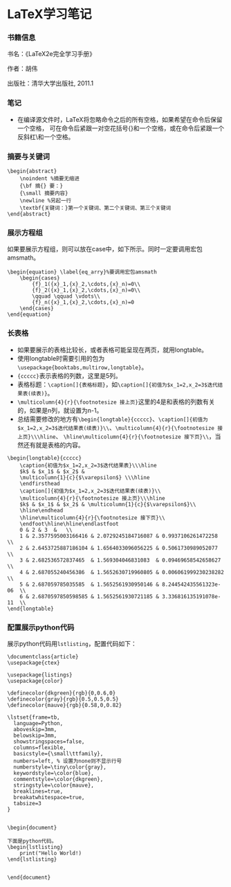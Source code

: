 # LaTeX学习笔记
### 书籍信息
书名：《LaTeX2e完全学习手册》

作者：胡伟 

出版社：清华大学出版社, 2011.1
### 笔记
* 在编译源文件时，LaTeX将忽略命令之后的所有空格，如果希望在命令后保留一个空格，
可在命令后紧跟一对空花括号{}和一个空格，或在命令后紧跟一个反斜杠\和一个空格。
### 摘要与关键词
```
\begin{abstract}
	\noindent %摘要无缩进
	{\bf 摘{} 要：}
	{\small 摘要内容}
	\newline %另起一行
	\textbf{关键词：}第一个关键词、第二个关键词、第三个关键词
\end{abstract}
```
### 展示方程组
如果要展示方程组，则可以放在case中，如下所示。同时一定要调用宏包amsmath。
```
\begin{equation} \label{eq_arry}%要调用宏包amsmath
	\begin{cases}
		{f}_1({x}_1,{x}_2,\cdots,{x}_n)=0\\
		{f}_2({x}_1,{x}_2,\cdots,{x}_n)=0\\
		\qquad \qquad \vdots\\
		{f}_n({x}_1,{x}_2,\cdots,{x}_n)=0
	\end{cases}	
\end{equation}
```
### 长表格
* 如果要展示的表格比较长，或者表格可能呈现在两页，就用longtable。 
* 使用longtable时需要引用的包为`\usepackage{booktabs,multirow,longtable}`。  
* `{ccccc}`表示表格的列数，这里是5列。 
* 表格标题：`\caption[]{表格标题}`，如`\caption[]{初值为$x_1=2,x_2=3$迭代结果表(续表)}`。
* `\multicolumn{4}{r}{\footnotesize 接上页}`这里的4是和表格的列数有关的，如果是n列，就设置为n-1。 
* 总结需要修改的地方有`\begin{longtable}{ccccc}`、`\caption[]{初值为$x_1=2,x_2=3$迭代结果表(续表)}\\`、`\multicolumn{4}{r}{\footnotesize 接上页}\\\hline`、
`\hline\multicolumn{4}{r}{\footnotesize 接下页}\\`，当然还有就是表格的内容。

```
\begin{longtable}{ccccc}
    \caption{初值为$x_1=2,x_2=3$迭代结果表}\\\hline
    $k$ & $x_1$ & $x_2$ & 
    \multicolumn{1}{c}{$\varepsilon$} \\\hline
    \endfirsthead
    \caption[]{初值为$x_1=2,x_2=3$迭代结果表(续表)}\\
    \multicolumn{4}{r}{\footnotesize 接上页}\\\hline
    $k$ & $x_1$ & $x_2$ & \multicolumn{1}{c}{$\varepsilon$}\\
    \hline\endhead
    \hline\multicolumn{4}{r}{\footnotesize 接下页}\\
    \endfoot\hline\hline\endlastfoot
    0 & 2 & 3  &   \\
    1 & 2.3577595003166416 & 2.0729245184716087 & 0.9937106261472258  \\
    2 & 2.6453725887186104 & 1.6564033096056225 & 0.5061730989052077  \\
    3 & 2.682536572837465  & 1.569304046831083  & 0.09469658542658627  \\
    4 & 2.687055240456386  & 1.5652630719960805 & 0.006061999230238282  \\
    5 & 2.687059785035585  & 1.5652561930950146 & 8.244542435561323e-06  \\
    6 & 2.6870597850598585 & 1.5652561930721185 & 3.336816135191078e-11  \\
\end{longtable}
```
### 配置展示python代码
展示python代码用`lstlisting`，配置代码如下：
```
\documentclass{article}
\usepackage{ctex}

\usepackage{listings}
\usepackage{color}

\definecolor{dkgreen}{rgb}{0,0.6,0}
\definecolor{gray}{rgb}{0.5,0.5,0.5}
\definecolor{mauve}{rgb}{0.58,0,0.82}

\lstset{frame=tb,
  language=Python,
  aboveskip=3mm,
  belowskip=3mm,
  showstringspaces=false,
  columns=flexible,
  basicstyle={\small\ttfamily},
  numbers=left, % 设置为none则不显示行号
  numberstyle=\tiny\color{gray},
  keywordstyle=\color{blue},
  commentstyle=\color{dkgreen},
  stringstyle=\color{mauve},
  breaklines=true,
  breakatwhitespace=true,
  tabsize=3
}


\begin{document}

下面是python代码。
\begin{lstlisting}
    print("Hello World!)
\end{lstlisting}


\end{document}
```
